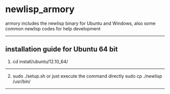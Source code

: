 newlisp_armory
=================


armory includes the newlisp binary for Ubuntu and Windows, also some common newlisp codes for help development

-----------------

installation guide for Ubuntu 64 bit
-----------------
1. cd install/ubuntu/12.10_64/
-----------------
2. sudo ./setup.sh or just execute the command directly sudo cp ./newlisp /usr/bin/
-----------------

